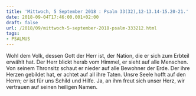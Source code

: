 ```yaml
---
title: 'Mittwoch, 5 September 2018 : Psalm 33(32),12-13.14-15.20-21.'
date: 2018-09-04T17:46:00.001+02:00
draft: false
url: /2018/09/mittwoch-5-september-2018-psalm-333212.html
tags: 
- PSALMUS
---
```


Wohl dem Volk, dessen Gott der Herr ist, der Nation, die er sich zum Erbteil erwählt hat. Der Herr blickt herab vom Himmel, er sieht auf alle Menschen. Von seinem Thronsitz schaut er nieder auf alle Bewohner der Erde. Der ihre Herzen gebildet hat, er achtet auf all ihre Taten. Unsre Seele hofft auf den Herrn; er ist für uns Schild und Hilfe. Ja, an ihm freut sich unser Herz, wir vertrauen auf seinen heiligen Namen.